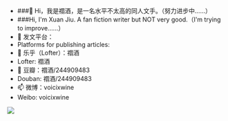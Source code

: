 - ###👋 Hi，我是禤酒，是一名水平不太高的同人文手。（努力进步中……）
- ###Hi, I'm Xuan Jiu. A fan fiction writer but NOT very good.（I'm trying to improve……）
- 👀 发文平台：
- Platforms for publishing articles:
- 🌱 乐乎（Lofter）：禤酒
- Lofter: 禤酒
- 💞️ 豆瓣：禤酒/244909483
- Douban: 禤酒/244909483
- 📫 微博：voicixwine
- Weibo: voicixwine

<!---
xuanjiu1107/xuanjiu1107 is a ✨ special ✨ repository because its `README.md` (this file) appears on your GitHub profile.
You can click the Preview link to take a look at your changes.
--->
![](https://github-readme-stats.vercel.app/api?username=xuanjiu1107)
